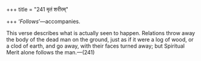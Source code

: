 +++
title = "241 मृतं शरीरम्"

+++
‘*Follows*’—accompanies.

This verse describes what is actually seen to happen. Relations throw
away the body of the dead man on the ground, just as if it were a log of
wood, or a clod of earth, and go away, with their faces turned away; but
Spiritual Merit alone follows the man.—(241)



